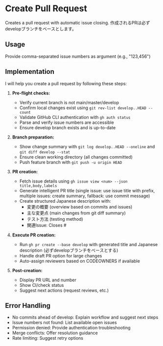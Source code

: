 # Create Pull Request

Creates a pull request with automatic issue closing. 作成されるPRは必ずdevelopブランチをベースとします。

## Usage

Provide comma-separated issue numbers as argument (e.g., "123,456")

## Implementation

I will help you create a pull request by following these steps:

1. **Pre-flight checks:**
   - Verify current branch is not main/master/develop
   - Confirm local changes exist using `git rev-list develop..HEAD --count`
   - Validate GitHub CLI authentication with `gh auth status`
   - Parse and verify issue numbers are accessible
   - Ensure develop branch exists and is up-to-date

2. **Branch preparation:**
   - Show change summary with `git log develop..HEAD --oneline` and `git diff develop --stat`
   - Ensure clean working directory (all changes committed)
   - Push feature branch with `git push -u origin HEAD`

3. **PR creation:**
   - Fetch issue details using `gh issue view <num> --json title,body,labels`
   - Generate intelligent PR title (single issue: use issue title with prefix, multiple issues: create summary, fallback: use commit message)
   - Create structured Japanese description with:
     - 変更の概要 (overview based on commits and issues)
     - 主な変更点 (main changes from git diff summary)
     - テスト方法 (testing method)
     - 関連Issue: Closes #<issue-numbers>

4. **Execute PR creation:**
   - Run `gh pr create --base develop` with generated title and Japanese description (必ずdevelopブランチをベースとする)
   - Handle draft PR option for large changes
   - Auto-assign reviewers based on CODEOWNERS if available

5. **Post-creation:**
   - Display PR URL and number
   - Show CI/check status
   - Suggest next actions (request reviews, etc.)

## Error Handling

- No commits ahead of develop: Explain workflow and suggest next steps
- Issue numbers not found: List available open issues
- Permission denied: Provide authentication troubleshooting
- Merge conflicts: Offer resolution guidance
- Rate limiting: Suggest retry options
